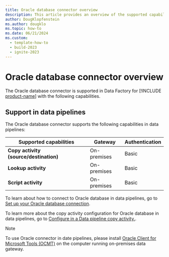 ```yaml
---
title: Oracle database connector overview
description: This article provides an overview of the supported capabilities of the Oracle database connector.
author: DougKlopfenstein
ms.author: dougklo
ms.topic: how-to
ms.date: 06/21/2024
ms.custom:
  - template-how-to
  - build-2023
  - ignite-2023
---
```


# Oracle database connector overview

The Oracle database connector is supported in Data Factory for [!INCLUDE [product-name](../includes/product-name.md)] with the following capabilities.

## Support in data pipelines

The Oracle database connector supports the following capabilities in data pipelines:

| Supported capabilities | Gateway | Authentication |
| --- | --- | ---|
| **Copy activity (source/destination)** | On-premises | Basic |
| **Lookup activity** | On-premises | Basic |
| **Script activity** | On-premises | Basic |

To learn about how to connect to Oracle database in data pipelines, go to [Set up your Oracle database connection](connector-oracle-database.md).

To learn more about the copy activity configuration for Oracle database in data pipelines, go to [Configure in a Data pipeline copy activity.](connector-oracle-database-copy-activity.md).

> [!NOTE]
>To use Oracle connector in date pipelines, please install [Oracle Client for Microsoft Tools (OCMT)](https://www.oracle.com/database/technologies/appdev/ocmt.html) on the computer running on-premises data gateway.
